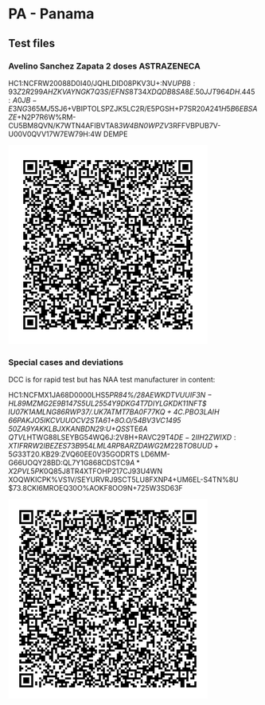 # PA - Panama

## Test files





###  Avelino Sanchez Zapata 2 doses ASTRAZENECA

HC1:NCFRW20088D0I40/JQHLDID08PKV3U+:NV$UPB8 :93Z2R299AHZKVAYNGK7Q3S/EFNS8T34XDQDB8SA8E.50JJT964DH.445:A0JB-E3NG365MJ%V NU.9OZ.92DU3 U *7X/K7BE RNIXLRO1% M6 FZPI*-9+W0QK8W32 .8IQ7RTQ0LNF+PQWJS22%20YS6P5ABVK3J3T551-DFUNJ3J7653%P516GSPLUAUD3R42K00K601MDI M+G7X*O3R4W.FU95B2FQ6C4A4XTRYR8BO0VD4IB8%U8H-K2KLBK3GO0-BCH78T5N51H498P6G+ O/QHD54MT2.Q8P00:15.CGRKN*WRFZQ+*2EA7:G2J6RQ.L*H5*FH59B.L7P$5SJ6+VBIPTOLSPZJK5LC2R/E5PGSH+P7SR2$0A241H5B6EB SAZE$+N2P7R6W%RM-CU5BM8QVN/K7WTN4AFIBVTA8*3W4BN0WPZV*3RFFVBPUB7V-U00V0QVV17W7EW79H:4W DEMPE

![VAC2](VAC1.png)

### Special cases and deviations

DCC is for rapid test but has NAA test manufacturer in content:


HC1:NCFMX1JA68D0000LHS5*PR84%/28AEWKDTVUUIF3$N-HL8 9MZMG2E9B147S%O7JFP0*KJIH9DKO*6Q$5UL2554Y9DKG4T7DIYLGKDK11NFT$ IU07K1AMLNG86RWP3$7/.UK7ATMT7BA0F77KQ+4C.$PBO3LAIH 66PAKJO5IKCVUUOCV2STA61+8O.O/54BV3VC1495 50ZA9YAKKLBJXKANBDN29:U+QSS*TE*6A QTVL*HTWG88LSEYBG54WQ6J:2V8H+RAVC29T4$DE-2IIH2ZWI XD:XTIFRRW2IBEZES73B954LML4RP8ARZDAWG2M228TO8UUD+5G33$T20.KB29:ZVQ60EE0V35GODRTS LD6MM-G66UOQY28BD:QL7Y1G868CDSTC9$A*X2PVL5PK$0Q85J8TR4XTFOHP217CJ93U4WN XOQWKICPK%VS1V/SEYURVRJ9SCT5LU8FXNP4+UM6EL-S4TN%8U $73.8CKI6MROEQ30O%AOKF8OO9N+725W3SD63F

![TEST1](specialcases/TEST1.png)





